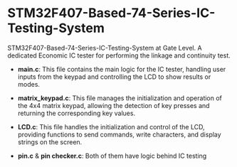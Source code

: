 # STM32F407-Based-74-Series-IC-Testing-System
STM32F407-Based-74-Series-IC-Testing-System at Gate Level. A dedicated Economic IC tester for performing the linkage and continuity test.

- **main.c**: This file contains the main logic for the IC tester, handling user inputs from the keypad and controlling the LCD to show results or modes.
- **matrix_keypad.c**: This file manages the initialization and operation of the 4x4 matrix keypad, allowing the detection of key presses and returning the corresponding key values.
- **LCD.c**: This file handles the initialization and control of the LCD, providing functions to send commands, write characters, and display strings on the screen.

- **pin.c** & **pin checker.c**: Both of them have logic behind IC testing

